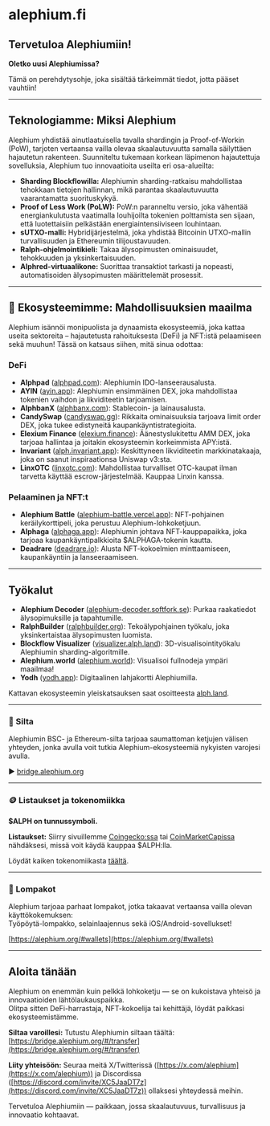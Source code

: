 # alephium.fi

## Tervetuloa Alephiumiin!

**Oletko uusi Alephiumissa?**

Tämä on perehdytysohje, joka sisältää tärkeimmät tiedot, jotta pääset vauhtiin!

---

## Teknologiamme: Miksi Alephium

Alephium yhdistää ainutlaatuisella tavalla shardingin ja Proof-of-Workin (PoW), tarjoten vertaansa vailla olevaa skaalautuvuutta samalla säilyttäen hajautetun rakenteen. Suunniteltu tukemaan korkean läpimenon hajautettuja sovelluksia, Alephium tuo innovaatioita useilta eri osa-alueilta:

- **Sharding Blockflowilla:** Alephiumin sharding-ratkaisu mahdollistaa tehokkaan tietojen hallinnan, mikä parantaa skaalautuvuutta vaarantamatta suorituskykyä.
- **Proof of Less Work (PoLW):** PoW:n paranneltu versio, joka vähentää energiankulutusta vaatimalla louhijoilta tokenien polttamista sen sijaan, että luotettaisiin pelkästään energiaintensiiviseen louhintaan.
- **sUTXO-malli:** Hybridijärjestelmä, joka yhdistää Bitcoinin UTXO-mallin turvallisuuden ja Ethereumin tilijoustavuuden.
- **Ralph-ohjelmointikieli:** Takaa älysopimusten ominaisuudet, tehokkuuden ja yksinkertaisuuden.
- **Alphred-virtuaalikone:** Suorittaa transaktiot tarkasti ja nopeasti, automatisoiden älysopimusten määrittelemät prosessit.

---

## 🌱 Ekosysteemimme: Mahdollisuuksien maailma

Alephium isännöi monipuolista ja dynaamista ekosysteemiä, joka kattaa useita sektoreita – hajautetusta rahoituksesta (DeFi) ja NFT:istä pelaamiseen sekä muuhun! Tässä on katsaus siihen, mitä sinua odottaa:

### DeFi

- **Alphpad** ([alphpad.com](https://alphpad.com)): Alephiumin IDO-lanseerausalusta.
- **AYIN** ([ayin.app](https://www.ayin.app)): Alephiumin ensimmäinen DEX, joka mahdollistaa tokenien vaihdon ja likviditeetin tarjoamisen.
- **AlphbanX** ([alphbanx.com](https://www.alphbanx.com)): Stablecoin- ja lainausalusta.
- **CandySwap** ([candyswap.gg](https://candyswap.gg)): Rikkaita ominaisuuksia tarjoava limit order DEX, joka tukee edistyneitä kaupankäyntistrategioita.
- **Elexium Finance** ([elexium.finance](https://www.elexium.finance)): Äänestyslukitettu AMM DEX, joka tarjoaa hallintaa ja joitakin ekosysteemin korkeimmista APY:istä.
- **Invariant** ([alph.invariant.app](https://alph.invariant.app/)): Keskittyneen likviditeetin markkinatakaaja, joka on saanut inspiraationsa Uniswap v3:sta.
- **LinxOTC** ([linxotc.com](https://linxotc.com)): Mahdollistaa turvalliset OTC-kaupat ilman tarvetta käyttää escrow-järjestelmää. Kauppaa Linxin kanssa.

### Pelaaminen ja NFT:t

- **Alephium Battle** ([alephium-battle.vercel.app](https://alephium-battle.vercel.app)): NFT-pohjainen keräilykorttipeli, joka perustuu Alephium-lohkoketjuun.
- **Alphaga** ([alphaga.app](https://alphaga.app)): Alephiumin johtava NFT-kauppapaikka, joka tarjoaa kaupankäyntipalkkioita $ALPHAGA-tokenin kautta.
- **Deadrare** ([deadrare.io](https://deadrare.io)): Alusta NFT-kokoelmien minttaamiseen, kaupankäyntiin ja lanseeraamiseen.

---

## Työkalut

- **Alephium Decoder** ([alephium-decoder.softfork.se](https://alephium-decoder.softfork.se)): Purkaa raakatiedot älysopimuksille ja tapahtumille.
- **RalphBuilder** ([ralphbuilder.org](https://ralphbuilder.org)): Tekoälypohjainen työkalu, joka yksinkertaistaa älysopimusten luomista.
- **Blockflow Visualizer** ([visualizer.alph.land](https://visualizer.alph.land)): 3D-visualisointityökalu Alephiumin sharding-algoritmille.
- **Alephium.world** ([alephium.world](https://www.alephium.world)): Visualisoi fullnodeja ympäri maailmaa!
- **Yodh** ([yodh.app](https://yodh.app)): Digitaalinen lahjakortti Alephiumilla.

Kattavan ekosysteemin yleiskatsauksen saat osoitteesta [alph.land](https://alph.land).

---

### 🌉 Silta

Alephiumin BSC- ja Ethereum-silta tarjoaa saumattoman ketjujen välisen yhteyden, jonka avulla voit tutkia Alephium-ekosysteemiä nykyisten varojesi avulla.

▶️ [bridge.alephium.org](https://bridge.alephium.org/)

---

### 🪙 Listaukset ja tokenomiikka

**$ALPH on tunnussymboli.**

**Listaukset:** Siirry sivuillemme [Coingecko:ssa](https://www.coingecko.com/en/coins/alephium) tai [CoinMarketCapissa](https://coinmarketcap.com/currencies/alephium/) nähdäksesi, missä voit käydä kauppaa $ALPH:lla.

Löydät kaiken tokenomiikasta [täältä](https://medium.com/@alephium/tokenomics-of-alephium-61d59b51029c).

---

### 👛 Lompakot

Alephium tarjoaa parhaat lompakot, jotka takaavat vertaansa vailla olevan käyttökokemuksen:  
Työpöytä-lompakko, selainlaajennus sekä iOS/Android-sovellukset!

[https://alephium.org/#wallets](https://alephium.org/#wallets)

---

## Aloita tänään

Alephium on enemmän kuin pelkkä lohkoketju — se on kukoistava yhteisö ja innovaatioiden lähtölaukauspaikka.  
Olitpa sitten DeFi-harrastaja, NFT-kokoelija tai kehittäjä, löydät paikkasi ekosysteemistämme.

**Siltaa varoillesi:** Tutustu Alephiumin siltaan täältä: [https://bridge.alephium.org/#/transfer](https://bridge.alephium.org/#/transfer)

**Liity yhteisöön:** Seuraa meitä X/Twitterissä ([https://x.com/alephium](https://x.com/alephium)) ja Discordissa ([https://discord.com/invite/XC5JaaDT7z](https://discord.com/invite/XC5JaaDT7z)) ollaksesi yhteydessä meihin.

Tervetuloa Alephiumiin — paikkaan, jossa skaalautuvuus, turvallisuus ja innovaatio kohtaavat.

